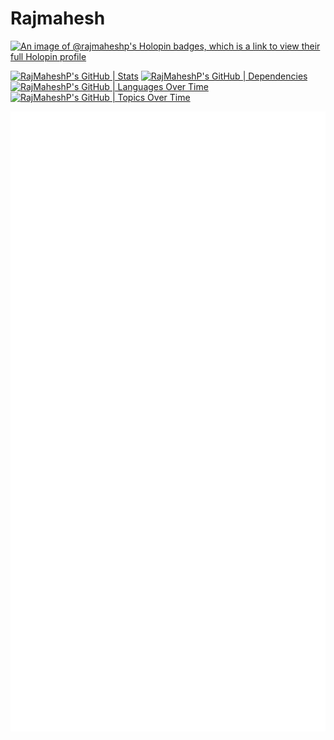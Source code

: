 # Rajmahesh
[![An image of @rajmaheshp's Holopin badges, which is a link to view their full Holopin profile](https://holopin.me/rajmaheshp)](https://holopin.io/@rajmaheshp)

[![RajMaheshP's GitHub | Stats](https://stats.quine.sh/RajMaheshP/github?theme=dark)](https://quine.sh?utm_source=widgets&utm_campaign=RajMaheshP)
[![RajMaheshP's GitHub | Dependencies](https://stats.quine.sh/RajMaheshP/dependencies?theme=dark)](https://quine.sh?utm_source=widgets&utm_campaign=RajMaheshP)
[![RajMaheshP's GitHub | Languages Over Time](https://stats.quine.sh/RajMaheshP/languages-over-time?theme=dark)](https://quine.sh?utm_source=widgets&utm_campaign=RajMaheshP)
[![RajMaheshP's GitHub | Topics Over Time](https://stats.quine.sh/RajMaheshP/topics-over-time?theme=dark)](https://quine.sh?utm_source=widgets&utm_campaign=RajMaheshP)

![Metrics](github-metrics.svg)